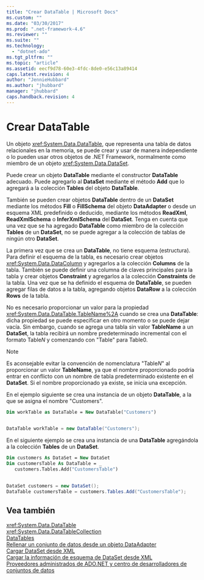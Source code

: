 ```yaml
---
title: "Crear DataTable | Microsoft Docs"
ms.custom: ""
ms.date: "03/30/2017"
ms.prod: ".net-framework-4.6"
ms.reviewer: ""
ms.suite: ""
ms.technology: 
  - "dotnet-ado"
ms.tgt_pltfrm: ""
ms.topic: "article"
ms.assetid: eecf9d78-60e3-4fdc-8de0-e56c13a89414
caps.latest.revision: 4
author: "JennieHubbard"
ms.author: "jhubbard"
manager: "jhubbard"
caps.handback.revision: 4
---
```

# Crear DataTable
Un objeto <xref:System.Data.DataTable>, que representa una tabla de datos relacionales en la memoria, se puede crear y usar de manera independiente o lo pueden usar otros objetos de .NET Framework, normalmente como miembro de un objeto <xref:System.Data.DataSet>.  
  
 Puede crear un objeto **DataTable** mediante el constructor **DataTable** adecuado.  Puede agregarlo al **DataSet** mediante el método **Add** que lo agregará a la colección **Tables** del objeto **DataTable**.  
  
 También se pueden crear objetos **DataTable** dentro de un **DataSet** mediante los métodos **Fill** o **FillSchema** del objeto **DataAdapter** o desde un esquema XML predefinido o deducido, mediante los métodos **ReadXml**, **ReadXmlSchema** o **InferXmlSchema** del **DataSet**.  Tenga en cuenta que una vez que se ha agregado **DataTable** como miembro de la colección **Tables** de un **DataSet**, no se puede agregar a la colección de tablas de ningún otro **DataSet**.  
  
 La primera vez que se crea un **DataTable**, no tiene esquema \(estructura\).  Para definir el esquema de la tabla, es necesario crear objetos <xref:System.Data.DataColumn> y agregarlos a la colección **Columns** de la tabla.  También se puede definir una columna de claves principales para la tabla y crear objetos **Constraint** y agregarlos a la colección **Constraints** de la tabla.  Una vez que se ha definido el esquema de **DataTable**, se pueden agregar filas de datos a la tabla, agregando objetos **DataRow** a la colección **Rows** de la tabla.  
  
 No es necesario proporcionar un valor para la propiedad <xref:System.Data.DataTable.TableName%2A> cuando se crea una **DataTable**: dicha propiedad se puede especificar en otro momento o se puede dejar vacía.  Sin embargo, cuando se agrega una tabla sin valor **TableName** a un **DataSet**, la tabla recibirá un nombre predeterminado incremental con el formato Table*N* y comenzando con "Table" para Table0.  
  
> [!NOTE]
>  Es aconsejable evitar la convención de nomenclatura "Table*N*" al proporcionar un valor **TableName**, ya que el nombre proporcionado podría entrar en conflicto con un nombre de tabla predeterminado existente en el **DataSet**.  Si el nombre proporcionado ya existe, se inicia una excepción.  
  
 En el ejemplo siguiente se crea una instancia de un objeto **DataTable**, a la que se asigna el nombre "Customers".  
  
```vb  
Dim workTable as DataTable = New DataTable("Customers")  
  
```  
  
```csharp  
DataTable workTable = new DataTable("Customers");  
```  
  
 En el siguiente ejemplo se crea una instancia de una **DataTable** agregándola a la colección **Tables** de un **DataSet**.  
  
```vb  
Dim customers As DataSet = New DataSet  
Dim customersTable As DataTable = _  
   customers.Tables.Add("CustomersTable")  
  
```  
  
```csharp  
DataSet customers = new DataSet();  
DataTable customersTable = customers.Tables.Add("CustomersTable");  
```  
  
## Vea también  
 <xref:System.Data.DataTable>   
 <xref:System.Data.DataTableCollection>   
 [DataTables](../../../../../docs/framework/data/adonet/dataset-datatable-dataview/datatables.md)   
 [Rellenar un conjunto de datos desde un objeto DataAdapter](../../../../../docs/framework/data/adonet/populating-a-dataset-from-a-dataadapter.md)   
 [Cargar DataSet desde XML](../../../../../docs/framework/data/adonet/dataset-datatable-dataview/loading-a-dataset-from-xml.md)   
 [Cargar la información de esquema de DataSet desde XML](../../../../../docs/framework/data/adonet/dataset-datatable-dataview/loading-dataset-schema-information-from-xml.md)   
 [Proveedores administrados de ADO.NET y centro de desarrolladores de conjuntos de datos](http://go.microsoft.com/fwlink/?LinkId=217917)